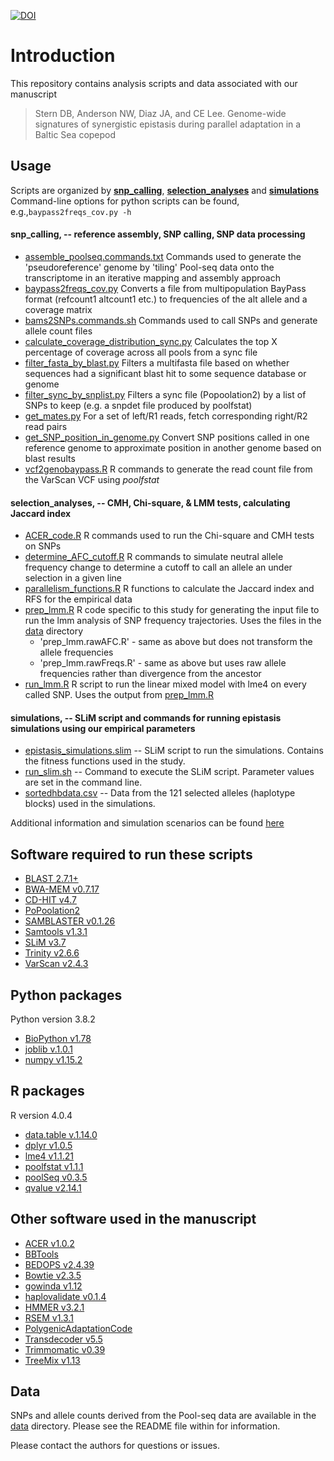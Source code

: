 [![DOI](https://zenodo.org/badge/194154875.svg)](https://zenodo.org/badge/latestdoi/194154875)


# Introduction
This repository contains analysis scripts and data associated with our manuscript

> Stern DB, Anderson NW, Diaz JA, and CE Lee. Genome-wide signatures of synergistic epistasis during parallel adaptation in a Baltic Sea copepod


## Usage
Scripts are organized by [**snp_calling**](./snp_calling), [**selection_analyses**](./selection_analyses) and [**simulations**](./simulations)  
Command-line options for python scripts can be found, e.g.,`baypass2freqs_cov.py -h`

#### snp_calling, -- reference assembly, SNP calling, SNP data processing
- [assemble_poolseq.commands.txt](./snp_calling/assemble_poolseq.commands.txt) Commands used to generate the 'pseudoreference' genome by 'tiling' Pool-seq data onto the transcriptome in an iterative mapping and assembly approach
- [baypass2freqs_cov.py](./snp_calling/baypass2freqs_cov.py) Converts a file from multipopulation BayPass format (refcount1 altcount1 etc.) to frequencies of the alt allele and a coverage matrix
- [bams2SNPs.commands.sh](./snp_calling/bams2SNPs.commands.sh) Commands used to call SNPs and generate allele count files
- [calculate_coverage_distribution_sync.py](./snp_calling/calculate_coverage_distribution_sync.py) Calculates the top X percentage of coverage across all pools from a sync file
- [filter_fasta_by_blast.py](./snp_calling/filter_fasta_by_blast.py) Filters a multifasta file based on whether sequences had a significant blast hit to some sequence database or genome
- [filter_sync_by_snplist.py](./snp_calling/filter_sync_by_snplist.py) Filters a sync file (Popoolation2) by a list of SNPs to keep (e.g. a snpdet file produced by poolfstat)
- [get_mates.py](./snp_calling/get_mates.py) For a set of left/R1 reads, fetch corresponding right/R2 read pairs
- [get_SNP_position_in_genome.py](./snp_calling/get_SNP_position_in_genome.py) Convert SNP positions called in one reference genome to approximate position in another genome based on blast results
- [vcf2genobaypass.R](./snp_calling/vcf2genobaypass.R) R commands to generate the read count file from the VarScan VCF using *poolfstat*

#### selection_analyses, -- CMH, Chi-square, & LMM tests, calculating Jaccard index
- [ACER_code.R](./selection_analyses/ACER_code.R) R commands used to run the Chi-square and CMH tests on SNPs
- [determine_AFC_cutoff.R](./selection_analyses/determine_AFC_cutoff.R) R commands to simulate neutral allele frequency change to determine a cutoff to call an allele an under selection in a given line
- [parallelism_functions.R](./selection_analyses/parallelism_functions.R) R functions to calculate the Jaccard index and RFS for the empirical data
- [prep_lmm.R](./selection_analyses/prep_lmm.R) R code specific to this study for generating the input file to run the lmm analysis of SNP frequency trajectories. Uses the files in the [data](./data) directory
    * 'prep_lmm.rawAFC.R' - same as above but does not transform the allele frequencies
    * 'prep_lmm.rawFreqs.R' - same as above but uses raw allele frequencies rather than divergence from the ancestor
- [run_lmm.R](./selection_analyses/run_lmm.R) R script to run the linear mixed model with lme4 on every called SNP. Uses the output from [prep_lmm.R](./prep_lmm.R)

#### simulations, -- SLiM script and commands for running epistasis simulations using our empirical parameters  
- [epistasis_simulations.slim](./simulations/epistasis_simulations.slim) -- SLiM script to run the simulations. Contains the fitness functions used in the study.    
- [run_slim.sh](./simulations/run_slim.sh) -- Command to execute the SLiM script. Parameter values are set in the command line.  
- [sortedhbdata.csv](./simulations/sortedhbdata.csv) -- Data from the 121 selected alleles (haplotype blocks) used in the simulations.  

Additional information and simulation scenarios can be found [here](https://github.com/NW-Anderson/EpistasisSim)

## Software required to run these scripts
- [BLAST 2.7.1+](https://ftp.ncbi.nlm.nih.gov/blast/executables/blast+/LATEST/)
- [BWA-MEM v0.7.17](http://bio-bwa.sourceforge.net/bwa.shtml)
- [CD-HIT v4.7](http://weizhongli-lab.org/cd-hit/)
- [PoPoolation2](https://sourceforge.net/p/popoolation2/wiki/Main/)
- [SAMBLASTER v0.1.26](https://github.com/GregoryFaust/samblaster)
- [Samtools v1.3.1](http://www.htslib.org/)
- [SLiM v3.7](https://messerlab.org/slim/)
- [Trinity v2.6.6](https://github.com/trinityrnaseq/trinityrnaseq/wiki)
- [VarScan v2.4.3](http://varscan.sourceforge.net/)

## Python packages
Python version 3.8.2
- [BioPython v1.78](https://biopython.org/)
- [joblib v.1.0.1](https://joblib.readthedocs.io/en/latest/)
- [numpy v1.15.2](https://numpy.org/)

## R packages
R version 4.0.4
- [data.table v.1.14.0](https://cran.r-project.org/web/packages/data.table/vignettes/datatable-intro.html)
- [dplyr v1.0.5](https://dplyr.tidyverse.org/)
- [lme4 v1.1.21](https://cran.r-project.org/web/packages/lme4/lme4.pdf)
- [poolfstat v1.1.1](https://cran.r-project.org/web/packages/poolfstat/poolfstat.pdf)
- [poolSeq v0.3.5](https://github.com/ThomasTaus/poolSeq)
- [qvalue v2.14.1](https://github.com/StoreyLab/qvalue)

## Other software used in the manuscript
- [ACER v1.0.2](https://github.com/MartaPelizzola/ACER)
- [BBTools](https://jgi.doe.gov/data-and-tools/bbtools/)
- [BEDOPS v2.4.39](https://bedops.readthedocs.io/en/latest/)
- [Bowtie v2.3.5](http://bowtie-bio.sourceforge.net/bowtie2/manual.shtml)
- [gowinda v1.12](https://sourceforge.net/p/gowinda/wiki/Main/)
- [haplovalidate v0.1.4](https://github.com/kathrinannaotte/haplovalidate)
- [HMMER v3.2.1](http://hmmer.org/)
- [RSEM v1.3.1](https://deweylab.github.io/RSEM/)
- [PolygenicAdaptationCode](https://github.com/jjberg2/PolygenicAdaptationCode)
- [Transdecoder v5.5](https://github.com/TransDecoder/TransDecoder/wiki)
- [Trimmomatic v0.39](http://www.usadellab.org/cms/?page=trimmomatic)
- [TreeMix v1.13](https://bitbucket.org/nygcresearch/treemix/wiki/Home)

## Data
SNPs and allele counts derived from the Pool-seq data are available in the [data](./data) directory. Please see the README file within for information.

Please contact the authors for questions or issues.
